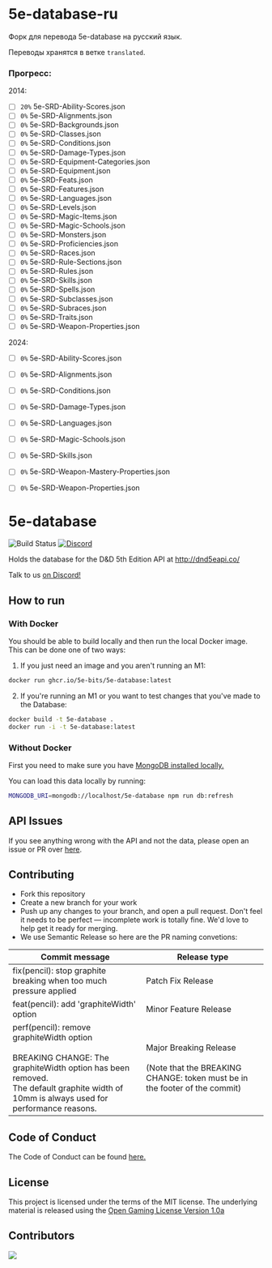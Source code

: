 # 5e-database-ru
Форк для перевода 5e-database на русский язык.

Переводы хранятся в ветке `translated`.

### Прогресс:
2014:
- [ ] `20%` 5e-SRD-Ability-Scores.json
- [ ] `0%` 5e-SRD-Alignments.json
- [ ] `0%` 5e-SRD-Backgrounds.json
- [ ] `0%` 5e-SRD-Classes.json
- [ ] `0%` 5e-SRD-Conditions.json
- [ ] `0%` 5e-SRD-Damage-Types.json
- [ ] `0%` 5e-SRD-Equipment-Categories.json
- [ ] `0%` 5e-SRD-Equipment.json
- [ ] `0%` 5e-SRD-Feats.json
- [ ] `0%` 5e-SRD-Features.json
- [ ] `0%` 5e-SRD-Languages.json
- [ ] `0%` 5e-SRD-Levels.json
- [ ] `0%` 5e-SRD-Magic-Items.json
- [ ] `0%` 5e-SRD-Magic-Schools.json
- [ ] `0%` 5e-SRD-Monsters.json
- [ ] `0%` 5e-SRD-Proficiencies.json
- [ ] `0%` 5e-SRD-Races.json
- [ ] `0%` 5e-SRD-Rule-Sections.json
- [ ] `0%` 5e-SRD-Rules.json
- [ ] `0%` 5e-SRD-Skills.json
- [ ] `0%` 5e-SRD-Spells.json
- [ ] `0%` 5e-SRD-Subclasses.json
- [ ] `0%` 5e-SRD-Subraces.json
- [ ] `0%` 5e-SRD-Traits.json
- [ ] `0%` 5e-SRD-Weapon-Properties.json

2024:
- [ ] `0%` 5e-SRD-Ability-Scores.json
- [ ] `0%` 5e-SRD-Alignments.json
- [ ] `0%` 5e-SRD-Conditions.json
- [ ] `0%` 5e-SRD-Damage-Types.json
- [ ] `0%` 5e-SRD-Languages.json
- [ ] `0%` 5e-SRD-Magic-Schools.json
- [ ] `0%` 5e-SRD-Skills.json
- [ ] `0%` 5e-SRD-Weapon-Mastery-Properties.json
- [ ] `0%` 5e-SRD-Weapon-Properties.json


# 5e-database

![Build Status](https://github.com/5e-bits/5e-database/workflows/5e%20Database%20CI/badge.svg?branch=main)
[![Discord](https://img.shields.io/discord/656547667601653787)](https://discord.gg/TQuYTv7)

Holds the database for the D&D 5th Edition API at http://dnd5eapi.co/

Talk to us [on Discord!](https://discord.gg/TQuYTv7)

## How to run

### With Docker

You should be able to build locally and then run the local Docker image. This can be done one of two ways:

1. If you just need an image and you aren't running an M1:

```bash
docker run ghcr.io/5e-bits/5e-database:latest
```

2. If you're running an M1 or you want to test changes that you've made to the Database:

```bash
docker build -t 5e-database .
docker run -i -t 5e-database:latest
```

### Without Docker

First you need to make sure you have [MongoDB installed locally.](https://docs.mongodb.com/manual/installation/)

You can load this data locally by running:

```bash
MONGODB_URI=mongodb://localhost/5e-database npm run db:refresh
```

## API Issues

If you see anything wrong with the API and not the data, please open an issue or PR over [here](https://github.com/5e-bits/5e-srd-api).

## Contributing

* Fork this repository
* Create a new branch for your work
* Push up any changes to your branch, and open a pull request. Don't feel it needs to be perfect — incomplete work is totally fine. We'd love to help get it ready for merging.
* We use Semantic Release so here are the PR naming convetions:

| Commit message                                                                                                                                                                             | Release type                                                                                             |
| ------------------------------------------------------------------------------------------------------------------------------------------------------------------------------------------ | -------------------------------------------------------------------------------------------------------- |
| fix(pencil): stop graphite breaking when too much pressure applied                                                                                                                         | Patch Fix Release                                                                                        |
| feat(pencil): add 'graphiteWidth' option                                                                                                                                                   | Minor Feature Release                                                                                    |
| perf(pencil): remove graphiteWidth option<br><br>BREAKING CHANGE: The graphiteWidth option has been removed.<br>The default graphite width of 10mm is always used for performance reasons. | Major Breaking Release<br><br>(Note that the BREAKING CHANGE: token must be in the footer of the commit) |

## Code of Conduct

The Code of Conduct can be found [here.](https://github.com/5e-bits/5e-database/wiki/Code-of-Conduct)

## License

This project is licensed under the terms of the MIT license. The underlying material
is released using the [Open Gaming License Version 1.0a](https://www.wizards.com/default.asp?x=d20/oglfaq/20040123f)

## Contributors

<a href="https://github.com/5e-bits/5e-database/graphs/contributors">
  <img src="https://contrib.rocks/image?repo=5e-bits/5e-database" />
</a>
